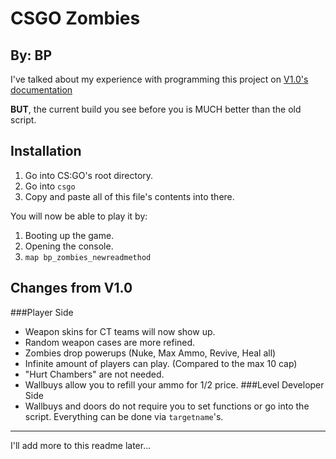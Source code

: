 # CSGO Zombies
## By: BP

I've talked about my experience with programming this project on [V1.0's documentation](https://steamcommunity.com/sharedfiles/filedetails/?id=1914665835)

**BUT**, the current build you see before you is MUCH better than the old script.

## Installation
1. Go into CS:GO's root directory.
2. Go into `csgo`
3. Copy and paste all of this file's contents into there.

You will now be able to play it by:
1. Booting up the game.
2. Opening the console.
3. `map bp_zombies_newreadmethod`

## Changes from V1.0
###Player Side
* Weapon skins for CT teams will now show up.
* Random weapon cases are more refined.
* Zombies drop powerups (Nuke, Max Ammo, Revive, Heal all)
* Infinite amount of players can play. (Compared to the max 10 cap)
* "Hurt Chambers" are not needed.
* Wallbuys allow you to refill your ammo for 1/2 price.
###Level Developer Side
* Wallbuys and doors do not require you to set functions or go into the script. Everything can be done via `targetname`'s.

---

I'll add more to this readme later...
